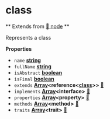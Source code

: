 <!-- Generated by documentation.js. Update this documentation by updating the source code. -->

# class

** Extends from [:link: node](NODE.md) **

Represents a class

**Properties**

-   `name` **[string](https://developer.mozilla.org/en-US/docs/Web/JavaScript/Reference/Global_Objects/String)** 
-   `fullName` **[string](https://developer.mozilla.org/en-US/docs/Web/JavaScript/Reference/Global_Objects/String)** 
-   `isAbstract` **[boolean](https://developer.mozilla.org/en-US/docs/Web/JavaScript/Reference/Global_Objects/Boolean)** 
-   `isFinal` **[boolean](https://developer.mozilla.org/en-US/docs/Web/JavaScript/Reference/Global_Objects/Boolean)** 
-   `extends` **[Array](https://developer.mozilla.org/en-US/docs/Web/JavaScript/Reference/Global_Objects/Array)&lt;reference&lt;[class](#class)>>** [:link:](CLASS.md)
-   `implements` **[Array](https://developer.mozilla.org/en-US/docs/Web/JavaScript/Reference/Global_Objects/Array)&lt;interface>** [:link:](INTERFACE.md)
-   `properties` **[Array](https://developer.mozilla.org/en-US/docs/Web/JavaScript/Reference/Global_Objects/Array)&lt;property>** [:link:](PROPERTY.md)
-   `methods` **[Array](https://developer.mozilla.org/en-US/docs/Web/JavaScript/Reference/Global_Objects/Array)&lt;method>** [:link:](METHOD.md)
-   `traits` **[Array](https://developer.mozilla.org/en-US/docs/Web/JavaScript/Reference/Global_Objects/Array)&lt;trait>** [:link:](TRAIT.md)

